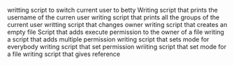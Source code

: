 writting script to switch current user to betty
Writing script that prints the username of the curren user
writing script that prints all the groups of the current user
writting script that changes owner
writing script that creates an empty file
Script that adds execute permission to the owner of a file
writing a script that adds multiple permission
writing script that sets mode for everybody
writing script that set permission
wriiting script that set mode for a file
writing script that gives reference
